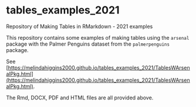 # tables_examples_2021

Repository of Making Tables in RMarkdown - 2021 examples

This repository contains some examples of making tables using the `arsenal` package with the Palmer Penguins dataset from the `palmerpenguins` package.

See [https://melindahiggins2000.github.io/tables_examples_2021/TablesWArsenalPkg.html](https://melindahiggins2000.github.io/tables_examples_2021/TablesWArsenalPkg.html).

The Rmd, DOCX, PDF and HTML files are all provided above.

